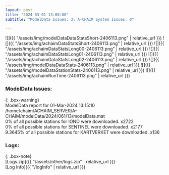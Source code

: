 ```yaml
---
layout: post
title: "2024-03-01 13:00:00"
subtitle: "ModelData Issues: 3; A-CHAIM System Issues: 0"

---
```


![]({{ "/assets/img/modelDataDataStatsShort-2406113.png" | relative_url }})
![]({{ "/assets/img/achaimDataStatsShort-2406113.png" | relative_url }})
![]({{ "/assets/img/achaimDataStatsLong00-2406113.png" | relative_url }})
![]({{ "/assets/img/achaimDataStatsLong01-2406113.png" | relative_url }})
![]({{ "/assets/img/achaimDataStatsLong02-2406113.png" | relative_url }})
![]({{ "/assets/img/modelDataDataStats-2406113.png" | relative_url }})
![]({{ "/assets/img/modelDataStationStats-2406113.png" | relative_url }})
![]({{ "/assets/img/achaimRunTime-2406113.png" | relative_url }})


### ModelData Issues:  
  
{: .box-warning}  
 ModelData report for 01-Mar-2024 13:15:10   
 /home/chaim/ACHAIM_SERVER/A-CHAIM/modelData/2024/061/13/modelData.mat   
 0% of all possible stations for IONO were downloaded. x2722   
 0% of all possible stations for SENTINEL were downloaded. x2177   
 9.3645% of all possible stations for KARTVERKET were downloaded. x136   
  


### Logs:  
  
{: .box-note}  
[Logs.zip]({{ "/assets/other/logs.zip" | relative_url }})  
[Log Info]({{ "/logInfo" | relative_url }})  
